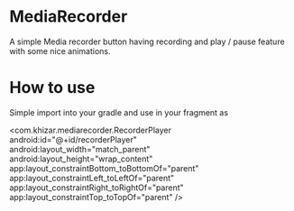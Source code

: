 # MediaRecorder
A simple Media recorder button having recording and play / pause feature with some nice animations.

# How to use
Simple import into your gradle and use in your fragment as 

  <com.khizar.mediarecorder.RecorderPlayer<br>
            android:id="@+id/recorderPlayer"<br>
            android:layout_width="match_parent"<br>
            android:layout_height="wrap_content"<br>
            app:layout_constraintBottom_toBottomOf="parent"<br>
            app:layout_constraintLeft_toLeftOf="parent"<br>
            app:layout_constraintRight_toRightOf="parent"<br>
            app:layout_constraintTop_toTopOf="parent" /><br>
           

